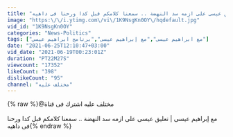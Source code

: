 ```yaml
---
title: "مع إبراهيم عيسى | تعليق عيسى على ازمه سد النهضة .. سمعنا كلامكم قبل كدا ورحنا فى داهيه"
image: "https:\/\/i.ytimg.com\/vi\/1K9NsgKn0OY\/hqdefault.jpg"
vid_id: "1K9NsgKn0OY"
categories: "News-Politics"
tags: ["مع ابراهيم عيسى","مع إبراهيم عيسى","برنامج ابراهيم عيسي"]
date: "2021-06-25T12:10:47+03:00"
vid_date: "2021-06-19T00:23:01Z"
duration: "PT22M27S"
viewcount: "17352"
likeCount: "398"
dislikeCount: "95"
channel: "مختلف عليه"
---
```

{% raw %}@مختلف عليه  اشترك فى قناة <br /><br />مع إبراهيم عيسى | تعليق عيسى على ازمه سد النهضة .. سمعنا كلامكم قبل كدا ورحنا فى داهيه{% endraw %}
